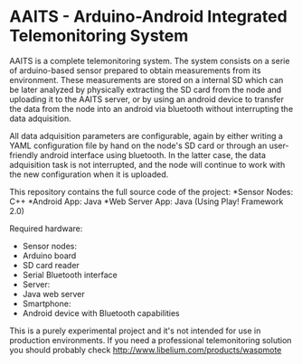 AAITS - Arduino-Android Integrated Telemonitoring System
===

AAITS is a complete telemonitoring system. The system consists on a serie of arduino-based sensor prepared to obtain 
measurements from its environment. These measurements are stored on a internal SD which can be later analyzed by
physically extracting the SD card from the node and uploading it to the AAITS server, or by using an android device
to transfer the data from the node into an android via bluetooth without interrupting the data adquisition.

All data adquisition parameters are configurable, again by either writing a YAML configuration file by hand on the node's
SD card or through an user-friendly android interface using bluetooth. In the latter case, the data adquisition task is
not interrupted, and the node will continue to work with the new configuration when it is uploaded.

This repository contains the full source code of the project:
*Sensor Nodes: C++
*Android App: Java
*Web Server App: Java (Using Play! Framework 2.0)

Required hardware:
* Sensor nodes:
 * Arduino board
 * SD card reader
 * Serial Bluetooth interface
* Server:
 * Java web server
* Smartphone:
 * Android device with Bluetooth capabilities

This is a purely experimental project and it's not intended for use in production environments. If you need a professional
telemonitoring solution you should probably check http://www.libelium.com/products/waspmote

